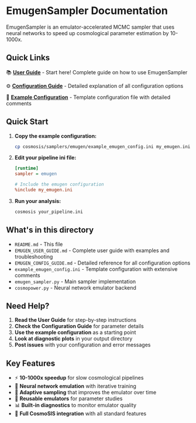 # EmugenSampler Documentation

EmugenSampler is an emulator-accelerated MCMC sampler that uses neural networks to speed up cosmological parameter estimation by 10-1000x.

## Quick Links

📚 **[User Guide](EMUGEN_USER_GUIDE.md)** - Start here! Complete guide on how to use EmugenSampler

⚙️ **[Configuration Guide](EMUGEN_CONFIG_GUIDE.md)** - Detailed explanation of all configuration options

📝 **[Example Configuration](example_emugen_config.ini)** - Template configuration file with detailed comments

## Quick Start

1. **Copy the example configuration:**
   ```bash
   cp cosmosis/samplers/emugen/example_emugen_config.ini my_emugen.ini
   ```

2. **Edit your pipeline ini file:**
   ```ini
   [runtime]
   sampler = emugen
   
   # Include the emugen configuration
   %include my_emugen.ini
   ```

3. **Run your analysis:**
   ```bash
   cosmosis your_pipeline.ini
   ```

## What's in this directory

- `README.md` - This file
- `EMUGEN_USER_GUIDE.md` - Complete user guide with examples and troubleshooting
- `EMUGEN_CONFIG_GUIDE.md` - Detailed reference for all configuration options  
- `example_emugen_config.ini` - Template configuration with extensive comments
- `emugen_sampler.py` - Main sampler implementation
- `cosmopower.py` - Neural network emulator backend

## Need Help?

1. **Read the User Guide** for step-by-step instructions
2. **Check the Configuration Guide** for parameter details
3. **Use the example configuration** as a starting point
4. **Look at diagnostic plots** in your output directory
5. **Post issues** with your configuration and error messages

## Key Features

- ⚡ **10-1000x speedup** for slow cosmological pipelines
- 🧠 **Neural network emulation** with iterative training
- 🔄 **Adaptive sampling** that improves the emulator over time
- 💾 **Reusable emulators** for parameter studies
- 📊 **Built-in diagnostics** to monitor emulator quality
- 🔧 **Full CosmoSIS integration** with all standard features
